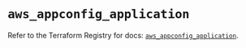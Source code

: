 # `aws_appconfig_application`

Refer to the Terraform Registry for docs: [`aws_appconfig_application`](https://registry.terraform.io/providers/hashicorp/aws/5.94.0/docs/resources/appconfig_application).
